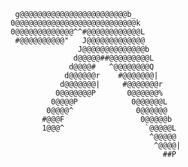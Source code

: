                   g@@@@@@@@@@@@@@@@@@@@@@@@b_                           
                 0@@@@@@@@@@@@@@@@@@@@@@@@@@@k        
                 0@@@@@@@@@@@@@^^#@@@@@@@@@@@@L        
                  #@@@@@@@@@@"   J@@@@@@@@@@@@@        
                                J@@@@@@@@@@@@@@b      
                               d@@@@@##@@@@@@@@@L      
                              d@@@@#   ^@@@@@@@@Q      
                             d@@@@@@r    #@@@@@@@|
                            d@@@@@@@|     #@@@@@@@r    
                           0@@@@@@@P       0@@@@@@%    
                          0@@@@P            0@@@@@@L  
                         0@@@@^              0@@@@@@  
                        #@@@F                 0@@@@@b  
                        1@@@^                  `@@@@@L 
                                                ^@@@@@ 
                                                 ^@@@@|
                                                   ##P

   
<!-- 
### Hey there! 👋

<!--
**arnavtolat/arnavtolat** is a ✨ _special_ ✨ repository because its `README.md` (this file) appears on your GitHub profile.

Here are some ideas to get you started:

- 🔭 I’m currently working on ...
- 🌱 I’m currently learning ...
- 👯 I’m looking to collaborate on ...
- 🤔 I’m looking for help with ...
- 💬 Ask me about ...
- 📫 How to reach me: ...
- 😄 Pronouns: ...
- ⚡ Fun fact: ...
-->
<!--

My name is Arnav Tolat, and I am a junior at Dartmouth College pursuing a double major in computer science and mathematical data science. In the classroom, I've taken courses including Data Structures, Machine Learning and Statistical Data Analysis, Discrete Mathematics, Digital Electronics, and Multivariable Calculus. Outside of the classroom, I can be found swimming in the Connecticut River, attending a leadership meeting for the Dartmouth Investment and Philanthropy Program, or DJing my radio show on wDCR. I'm passionate about using technology and understanding data to deliver value for people.
 -->
 
<!--
### Technical Skills :hammer:
I have worked extensively with Java, Python, VHDL, Matlab, C, R and Stata. Within Python, I have experience with the NumPy, pandas, Scikit-learn, Matplotlib, pymc3, Statsmodels, and NLTK libraries. I also have experience with LaTeX, Photoshop, Excel and Figma. 
 --><!--
 
### Hey! I'm Arnav, a student at [Dartmouth](https://en.wikipedia.org/wiki/Dartmouth_College) interested in Computer Science, Economics, and Statistics.

On campus, I'm pursuing a double major in Computer Science and Mathematical Data Science while TAing courses in computer science and mathematics and leading organizations including the [Dartmouth Investment and Philanthropy Program](https://dippnh.org), [The Dartmouth](https://www.thedartmouth.com), and the Dartmouth Emerging Markets Group. In my free time, I enjoy hiking, DJing a radio show, and playing chess. 

Most of my projects are in private repos, so if you're interested in seeing them, please reach out via LinkedIn or email! 

<p align="left">
<a href="https://www.linkedin.com/in/tolat">
<img src="https://img.shields.io/badge/LinkedIn-blue?style=for-the-badge&logo=linkedin&labelColor=blue">

📫 arnav.23@dartmouth.edu

<!--

Feel free to contact me :yum:
<br><br>
[<img src="https://img.shields.io/badge/Telegram-%40moepoi-28a8ea">](https://t.me/moepoi)
[<img src="https://img.shields.io/badge/LinkedIn-moepoi-informational">](https://linkedin.com/in/moepoi)
[<img src="https://img.shields.io/badge/Email-moe%40chocola.dev-orange">](mailto:moe@chocola.dev)
[<img src="https://img.shields.io/badge/Personal%20Site-moepoi.dev-red">](https://moepoi.dev)
#### Technical Skills 
 
 | Skill | Selected Projects  | 
| ------- | --- | 
| Java | * Backend system for non-volatile storage of live risk and market data from a variety of sources at custom points in time, developed during an internship at a hedge fund * water | 
| Python | <ul><li>A variety of statistical analyses using NumPy, pandas, matplotlib, statsmodels and more, including of trends in the equities market, racial bias in sentencing, student habits at Dartmouth, and trends in lyrical complexity. Jupyter Notebooks are my go-to for data analyses!</li><li>An ETL pipleine for alternative data built using Python and Apache ETL tools</li><li>Project finding the shortest path around Dartmouth's campus through implementing Djikstra's algorithm </li></ul> | 
 | SQL/Databases | Architecting and implementing custom database architectures for data persistence, error handling, and caching during an internship at a hedge fund, allowing easy lookup and | 
 | React/Native | Architecting and implementing custom database architectures for data persistence, error handling, and caching during an internship at a hedge fund, allowing easy lookup and | 
 
 | Seconds | 301 | 283 |
 | ------- | --- | ---|
 | Seconds | 301 | 283 |
 | Seconds | 301 | 283 |
 | Seconds | 301 | 283 |
* Java
 -- dd --
</a>
</p>

A variety of statistical analyses using NumPy, pandas, matplotlib, statsmodels and more, including of financial data, racial bias in sentencing, student habits at Dartmouth, and trends in lyrical complexity
An ETL pipleine for alternative data built using Python and Apache ETL tools
Project finding the shortest path around Dartmouth's campus through implementing Djikstra's algorithm 

-->
